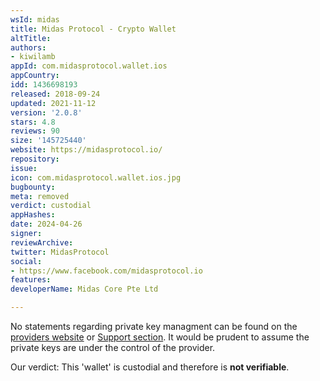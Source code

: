 ```yaml
---
wsId: midas
title: Midas Protocol - Crypto Wallet
altTitle: 
authors:
- kiwilamb
appId: com.midasprotocol.wallet.ios
appCountry: 
idd: 1436698193
released: 2018-09-24
updated: 2021-11-12
version: '2.0.8'
stars: 4.8
reviews: 90
size: '145725440'
website: https://midasprotocol.io/
repository: 
issue: 
icon: com.midasprotocol.wallet.ios.jpg
bugbounty: 
meta: removed
verdict: custodial
appHashes: 
date: 2024-04-26
signer: 
reviewArchive: 
twitter: MidasProtocol
social:
- https://www.facebook.com/midasprotocol.io
features: 
developerName: Midas Core Pte Ltd

---
```


No statements regarding private key managment can be found on the [providers website](https://midasprotocol.io/) or [Support section](https://support.midasprotocol.io/hc/en-us).
It would be prudent to assume the private keys are under the control of the provider.


Our verdict: This 'wallet' is custodial and therefore is **not verifiable**.